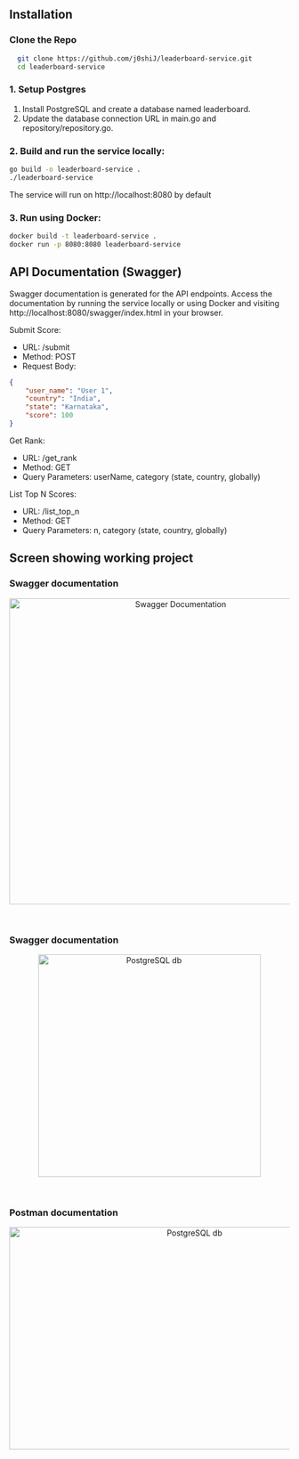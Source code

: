 
## Installation

### Clone the Repo

```bash
  git clone https://github.com/j0shiJ/leaderboard-service.git
  cd leaderboard-service

```

### 1. Setup Postgres

1. Install PostgreSQL and create a database named leaderboard.
2. Update the database connection URL in main.go and repository/repository.go.


### 2. Build and run the service locally:

```bash
go build -o leaderboard-service .
./leaderboard-service

```
The service will run on http://localhost:8080 by default

### 3. Run using Docker:

```bash
docker build -t leaderboard-service .
docker run -p 8080:8080 leaderboard-service
```


## API Documentation (Swagger)

Swagger documentation is generated for the API endpoints. Access the documentation by running the service locally or using Docker and visiting http://localhost:8080/swagger/index.html in your browser.

Submit Score:

- URL: /submit  
- Method: POST
- Request Body:
```json
{
    "user_name": "User 1",
    "country": "India",
    "state": "Karnataka",
    "score": 100
}
```

Get Rank:

- URL: /get_rank
- Method: GET
- Query Parameters: userName, category (state, country, globally)


List Top N Scores:

- URL: /list_top_n
- Method: GET
- Query Parameters: n, category (state, country, globally)

## Screen showing working project

<h3>Swagger documentation</h3>
<p align="center">
  <img src="Screenshots/Screenshot 2024-07-01 at 11.22.59 PM.png" width="600" height ="550" title="Swagger Documentation">
  
</p>

<br>

<h3>Swagger documentation</h3>
<p align="center">
  <img src="Screenshots/Screenshot 2024-07-01 at 3.06.27 PM.png" width="400" height ="400" title="PostgreSQL db">
  
</p>

<br>

<h3>Postman documentation</h3>
<p align="center">
  <img src="Screenshots/Screenshot 2024-07-01 at 3.02.31 PM.png" width="650" height ="400" title="PostgreSQL db">
  
</p>







